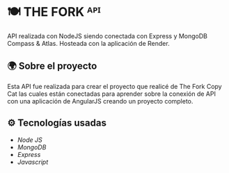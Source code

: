 # 🍽️ THE FORK ᴬᴾᴵ
 API realizada con NodeJS siendo conectada con Express y MongoDB Compass & Atlas. Hosteada con la aplicación de Render.
 
 ## 🌍 Sobre el proyecto
 Esta API fue realizada para crear el proyecto que realicé de The Fork Copy Cat las cuales están conectadas para aprender sobre la conexión de API con una aplicación de AngularJS creando un proyecto completo. 
 
 ## ⚙️ Tecnologías usadas
- *Node JS*
- *MongoDB*
- *Express*
- *Javascript*
